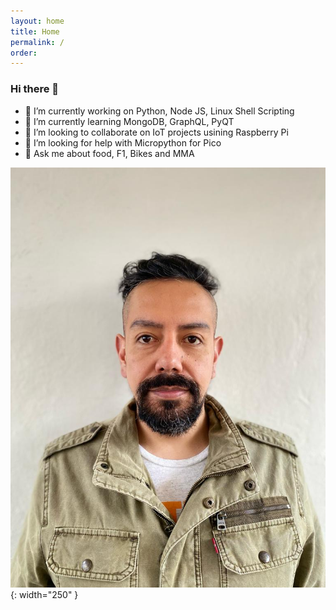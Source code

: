 ```yaml
---
layout: home
title: Home
permalink: /
order:
---
```


### Hi there 👋


- 🔭 I’m currently working on Python, Node JS, Linux Shell Scripting
- 🌱 I’m currently learning MongoDB, GraphQL, PyQT
- 👯 I’m looking to collaborate on IoT projects usining Raspberry Pi 
- 🤔 I’m looking for help with Micropython for Pico
- 💬 Ask me about food, F1, Bikes and MMA


![Image](/assets/img/antonio.jpg){: width="250" }